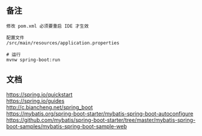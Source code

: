 ## 备注
`修改 pom.xml 必须要重启 IDE 才生效`



```text
配置文件
/src/main/resources/application.properties
```

```shell
# 运行
mvnw spring-boot:run
```

## 文档

https://spring.io/quickstart  
https://spring.io/guides  
http://c.biancheng.net/spring_boot  
https://mybatis.org/spring-boot-starter/mybatis-spring-boot-autoconfigure  
https://github.com/mybatis/spring-boot-starter/tree/master/mybatis-spring-boot-samples/mybatis-spring-boot-sample-web  
